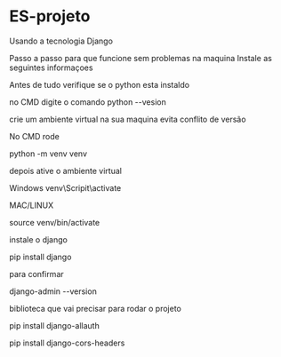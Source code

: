 # ES-projeto
Usando a tecnologia Django

Passo a passo para que funcione sem problemas na maquina
Instale as seguintes informaçoes

Antes de tudo verifique se o python esta instaldo

no CMD digite o comando
python --vesion

crie um ambiente virtual na sua maquina
evita conflito de versão

No CMD rode


python -m venv venv

depois ative o ambiente virtual

Windows
venv\Scripit\activate

MAC/LINUX

source venv/bin/activate

instale o django

pip install django

para confirmar

django-admin --version

biblioteca que vai precisar para rodar o projeto

pip install django-allauth

pip install django-cors-headers